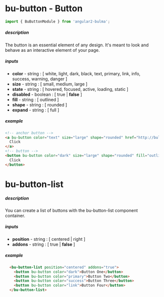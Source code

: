 #  bu-button - Button

```typescript
import { BuButtonModule } from 'angular2-bulma';
```

##### description
The button is an essential element of any design. It's meant to look and behave as an interactive element of your page.

##### inputs
- **color** - string : [ white, light, dark, black, text, primary, link, info, success, warning, danger ]
- **size** - string : [ small, medium, large ]
- **state** - string : [ hovered, focused, active, loading, static ]
- **disabled** - boolean : [ true | **false** ]
- **fill** - string : [ outlined ]
- **shape** - string : [ rounded ]
- **expand** - string : [ full ]

##### example
```html
<!-- anchor button -->
<a bu-button color="text" size="large" shape="rounded" href="http://bulma.io">
  Click
</a>
<!-- button -->
<button bu-button color="dark" size="large" shape="rounded" fill="outlined" expand="full">
  Click
</button>
```

# bu-button-list

##### description
You can create a list of buttons with the bu-button-list component container.

##### inputs
- **position** - string : [ centered | right ]
- **addons** - string : [ true | **false** ]

##### example
```html
  <bu-button-list position="centered" addons="true">
    <button bu-button color="dark">Button One</button>
    <button bu-button color="primary">Button Two</button>
    <button bu-button color="success">Button Three</button>
    <button bu-button color="link">Button Four</button>
  </bu-button-list>
  ```
